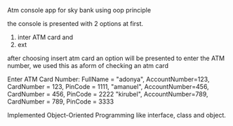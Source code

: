 Atm console app for sky bank using oop principle

the console is presented with 2 options at first.

1. inter ATM card and
2. ext

after choosing insert atm card an option will be presented to enter the ATM number, we used this as aform of checking an atm card

Enter ATM Card Number: FullName = "adonya", AccountNumber=123, CardNumber = 123, PinCode = 1111,
                                 "amanuel", AccountNumber=456, CardNumber = 456, PinCode = 2222
                                 "kirubel", AccountNumber=789, CardNumber = 789, PinCode = 3333
                                 
Implemented Object-Oriented Programming like interface, class and object.


